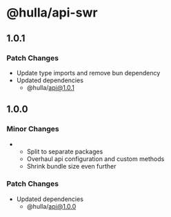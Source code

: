 # @hulla/api-swr

## 1.0.1

### Patch Changes

- Update type imports and remove bun dependency
- Updated dependencies
  - @hulla/api@1.0.1

## 1.0.0

### Minor Changes

- - Split to separate packages
  - Overhaul api configuration and custom methods
  - Shrink bundle size even further

### Patch Changes

- Updated dependencies
  - @hulla/api@1.0.0
